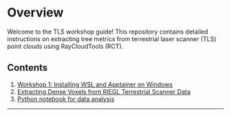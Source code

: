 # Overview

Welcome to the TLS workshop guide! This repository contains detailed instructions on extracting tree metrics from terrestrial laser scanner (TLS) point clouds using RayCloudTools (RCT). 

## Contents

1. [Workshop 1: Installing WSL and Apptainer on Windows](1_WSL_Install.md)
2. [Extracting Dense Voxels from RIEGL Terrestrial Scanner Data](2_RayCloudTools.md)
3. [Python notebook for data analysis](3_.md)


---
